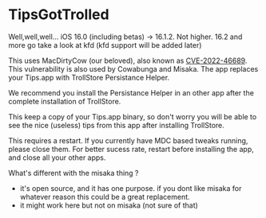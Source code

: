 # TipsGotTrolled
Well,well,well...
iOS 16.0 (including betas) -> 16.1.2. Not higher. 16.2 and more go take a look at kfd (kfd support will be added later)

This uses MacDirtyCow (our beloved), also known as [CVE-2022-46689](https://support.apple.com/en-us/HT213530). This vulnerability is also used by Cowabunga and Misaka.
The app replaces your Tips.app with TrollStore Persistance Helper.

We recommend you install the Persistance Helper in an other app after the complete installation of TrollStore.

This keep a copy of your Tips.app binary, so don't worry you will be able to see the nice (useless) tips from this app after installing TrollStore.

This requires a restart. If you currently have MDC based tweaks running, please close them. For better sucess rate, restart before installing the app, and close all your other apps.

What's different with the misaka thing ?
- it's open source, and it has one purpose. if you dont like misaka for whatever reason this could be a great replacement.
- it might work here but not on misaka (not sure of that)
